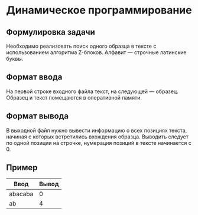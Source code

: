 # Динамическое программирование 

## Формулировка задачи

Необходимо реализовать поиск одного образца в тексте с использованием алгоритма Z-блоков. Алфавит — строчные латинские буквы.

## Формат ввода

На первой строке входного файла текст, на следующей — образец. Образец и текст помещаются в оперативной памяти.

## Формат вывода

В выходной файл нужно вывести информацию о всех позициях текста, начиная с которых встретились вхождения образца. Выводить следует по одной позиции на строчке, нумерация позиций в тексте начинается с 0.

## Пример

| Ввод | Вывод |
|--|--|
|abacaba|0 |
|ab |4 |
